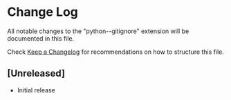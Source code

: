 # Change Log

All notable changes to the "python--gitignore" extension will be documented in this file.

Check [Keep a Changelog](http://keepachangelog.com/) for recommendations on how to structure this file.

## [Unreleased]

- Initial release